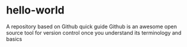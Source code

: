 # hello-world
A repository based on Github quick guide
Github is an awesome open source tool for version control once you understand its terminology and basics
